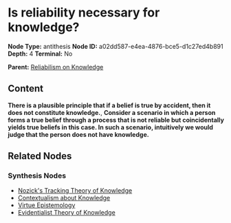 # Is reliability necessary for knowledge?

**Node Type:** antithesis
**Node ID:** a02dd587-e4ea-4876-bce5-d1c27ed4b891
**Depth:** 4
**Terminal:** No

**Parent:** [Reliabilism on Knowledge](reliabilism-on-knowledge-synthesis-d8314181-a211-45fb-9d8c-c522c2200a26.md)

## Content

**There is a plausible principle that if a belief is true by accident, then it does not constitute knowledge.**, **Consider a scenario in which a person forms a true belief through a process that is not reliable but coincidentally yields true beliefs in this case. In such a scenario, intuitively we would judge that the person does not have knowledge.**

## Related Nodes

### Synthesis Nodes

- [Nozick's Tracking Theory of Knowledge](nozicks-tracking-theory-of-knowledge-synthesis-20829b7a-21cb-46d4-9220-55dcbc9eee78.md)
- [Contextualism about Knowledge](contextualism-about-knowledge-synthesis-5d475f46-81a1-404c-b461-daef23779318.md)
- [Virtue Epistemology](virtue-epistemology-synthesis-561bb5ab-6c4c-4a7c-b48e-6694df18e373.md)
- [Evidentialist Theory of Knowledge](evidentialist-theory-of-knowledge-synthesis-774353b0-4d2e-407a-8811-917279966db9.md)
